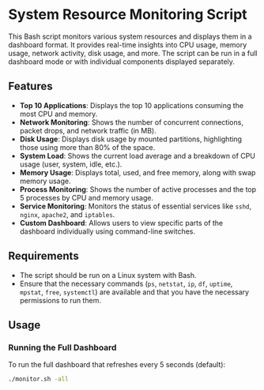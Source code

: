 # System Resource Monitoring Script

This Bash script monitors various system resources and displays them in a dashboard format. It provides real-time insights into CPU usage, memory usage, network activity, disk usage, and more. The script can be run in a full dashboard mode or with individual components displayed separately.

## Features

- **Top 10 Applications**: Displays the top 10 applications consuming the most CPU and memory.
- **Network Monitoring**: Shows the number of concurrent connections, packet drops, and network traffic (in MB).
- **Disk Usage**: Displays disk usage by mounted partitions, highlighting those using more than 80% of the space.
- **System Load**: Shows the current load average and a breakdown of CPU usage (user, system, idle, etc.).
- **Memory Usage**: Displays total, used, and free memory, along with swap memory usage.
- **Process Monitoring**: Shows the number of active processes and the top 5 processes by CPU and memory usage.
- **Service Monitoring**: Monitors the status of essential services like `sshd`, `nginx`, `apache2`, and `iptables`.
- **Custom Dashboard**: Allows users to view specific parts of the dashboard individually using command-line switches.

## Requirements

- The script should be run on a Linux system with Bash.
- Ensure that the necessary commands (`ps`, `netstat`, `ip`, `df`, `uptime`, `mpstat`, `free`, `systemctl`) are available and that you have the necessary permissions to run them.

## Usage

### Running the Full Dashboard

To run the full dashboard that refreshes every 5 seconds (default):

```bash
./monitor.sh -all
